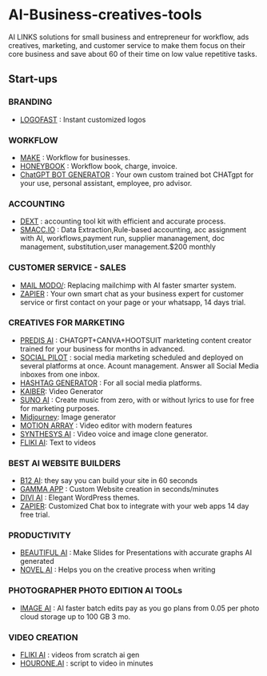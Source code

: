 # AI-Business-creatives-tools 
AI LINKS solutions for small business and entrepreneur for workflow, ads creatives, marketing, and customer service to make them focus on their core business and save about 60 of their time on low value repetitive tasks. 

## Start-ups
### BRANDING
- [LOGOFAST](https://shipfa.st/tools/logo-fast) : Instant customized logos


  
### WORKFLOW
- [MAKE](https://www.make.com/en?utm_campaign=gg-dg-nam-demandgen-search-brand&utm_source=google&utm_medium=cpc&utm_content=make&utm_term=make&gad_source=1&gclid=CjwKCAiAk9itBhASEiwA1my_6_Q6JH4KHhrUfr2VtRaobJlKHw3g6fSWTPXyglBZMhGvBt7Pju4tshoCeTMQAvD_BwE) : Workflow for businesses. 
- [HONEYBOOK](https://www.honeybook.com/getstarted?utm_source=google&utm_campaign=856275320&utm_medium=cpc&utm_content=e&utm_term=honeybook&placement=47188924001&device=c&gclsrc=aw.ds&gad_source=1&gclid=CjwKCAiAk9itBhASEiwA1my_6-QDmnmfWXDo6WqubT_uUXW6t4TUICZWYJdeTl-8RJEv9OYiKXkZzBoCh4YQAvD_BwE) : Workflow book, charge, invoice.
- [ChatGPT BOT GENERATOR](https://sendbird.com/products/chatgpt-integration?utm_medium=paid-search&utm_source=google&utm_content=top-converters&utm_campaign=2023-q3-paid-search-google-top-converters&_bt=676750257574&_bk=ai%20chatbot%20builder&_bm=e&_bn=g&gad_source=1&gclid=CjwKCAiAk9itBhASEiwA1my_6ymT7rjqyrislOuP-u2FMKnZksuRGfowZaYq68ENxsz7QP5Za2HPBxoCg1gQAvD_BwE) : Your own custom trained bot CHATgpt for your use, personal assistant, employee, pro advisor.

### ACCOUNTING 
- [DEXT](https://www.dext.com) : accounting tool kit with efficient and accurate process.
- [SMACC.IO](https://www.smacc.io) : Data Extraction,Rule-based accounting, acc assignment with AI, workflows,payment run, supplier mananagement, doc management, substitution,user management.$200 monthly

### CUSTOMER SERVICE - SALES 
- [MAIL MODO/](https://www.mailmodo.com/): Replacing mailchimp with AI faster smarter system.
- [ZAPIER](https://zapier.com/ai/chatbot) : Your own smart chat as your business expert for customer service or first contact on your page or your whatsapp, 14 days trial.


### CREATIVES FOR MARKETING
- [PREDIS AI](https://predis.ai/) : CHATGPT+CANVA+HOOTSUIT markteting content creator trained for your business for months in advanced.
- [SOCIAL PILOT](https://www.socialpilot.co/) : social media marketing scheduled and deployed on several platforms at once. Acount management. Answer all Social Media inboxes from one inbox.
- [HASHTAG GENERATOR](https://all-hashtag.com/hashtag-generator.php) : For all social media platforms.
- [KAIBER](https://kaiber.ai/): Video Generator
- [SUNO AI](https://www.suno.ai/) : Create music from zero, with or without lyrics to use for free for marketing purposes.
- [Midjourney](https://www.midjourneyai.ai/): Image generator
- [MOTION ARRAY](https://motionarray.com/?utm_source=google&utm_medium=cpc&utm_campaign=13705712800&utm_content=131044932944&utm_term=motion%20array&keyword=motion%20array&ad=530649732683&matchtype=e&device=c&gad_source=1&gclid=CjwKCAiAk9itBhASEiwA1my_623Z-pF8s27Qto8sRONtPNo7gxLcv3Ehz4O7_51Y_fFc7pBqrkZxjhoCRHIQAvD_BwE) : Video editor with modern features
- [SYNTHESYS AI](https://synthesys.io/?gclid=CjwKCAiAk9itBhASEiwA1my_682oLVgFNjtkpCqC7_8BAsVLVe-M1rMyGhJdzdvmTNs5rw0_VpaG8hoCL50QAvD_BwE) : Video voice and image clone generator. 
- [FLIKI AI](https://fliki.ai): Text to videos


### BEST AI WEBSITE BUILDERS
- [B12 AI](https://b12.io): they say you can build your site in 60 seconds
- [GAMMA APP](https://gamma.app/?lng=en) : Custom Website creation in seconds/minutes
- [DIVI AI](https://elegantthemes.com.ai) : Elegant WordPress themes.
- [ZAPIER](https://zapier.com): Customized Chat box to integrate with your web apps 14 day free trial. 

### PRODUCTIVITY 
- [BEAUTIFUL AI](https://www.beautiful.ai/) : Make Slides for Presentations with accurate graphs AI generated
- [NOVEL AI](https://www.beautiful.ai/) : Helps you on the creative process when writing

### PHOTOGRAPHER PHOTO EDITION AI TOOLs
- [IMAGE AI](https://www.image-ai.com) : AI faster batch edits pay as you go plans  from 0.05 per photo cloud storage up to 100 GB 3 mo.

### VIDEO CREATION
- [FLIKI AI](https//:www.fliki.ai) : videos from scratch ai gen
- [HOURONE.AI](https://www.hourone.ai) : script to video in minutes